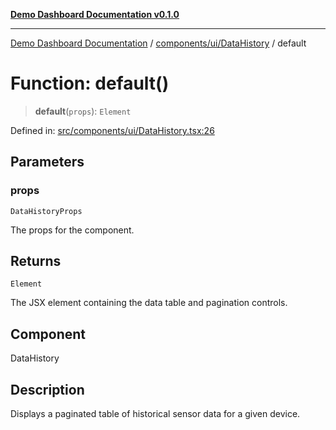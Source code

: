 [**Demo Dashboard Documentation v0.1.0**](../../../../README.md)

***

[Demo Dashboard Documentation](../../../../modules.md) / [components/ui/DataHistory](../README.md) / default

# Function: default()

> **default**(`props`): `Element`

Defined in: [src/components/ui/DataHistory.tsx:26](https://github.com/quanggdungg0609/demo-dashboard/blob/b55cc6ef037a292ef4b8bf41b596e28cace15611/src/components/ui/DataHistory.tsx#L26)

## Parameters

### props

`DataHistoryProps`

The props for the component.

## Returns

`Element`

The JSX element containing the data table and pagination controls.

## Component

DataHistory

## Description

Displays a paginated table of historical sensor data for a given device.
